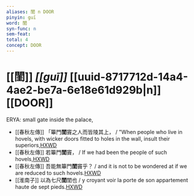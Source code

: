```yaml
---
aliases: 閨 n DOOR
pinyin: guī
word: 閨
syn-func: n
sem-feat: 
total: 4
concept: DOOR 
---
```

# [[閨]] *[[guī]]*  [[uuid-8717712d-14a4-4ae2-be7a-6e18e61d929b|n]] [[DOOR]]
ERYA: small gate inside the palace,
 - [[春秋左傳]] 「篳門**閨**竇之人而皆陵其上， / "When people who live in hovels, with wicker doors fitted to holes in the wall, insult their superiors,[HXWD](https://hxwd.org/textview.html?location=KR1e0001_tls_009-244a.15)
 - [[春秋左傳]] 若篳門**閨**竇， / If we had been the people of such hovels,[HXWD](https://hxwd.org/textview.html?location=KR1e0001_tls_009-244a.25)
 - [[春秋左傳]] 吾能無篳門**閨**竇乎？ / and it is not to be wondered at if we are reduced to such hovels.[HXWD](https://hxwd.org/textview.html?location=KR1e0001_tls_009-244a.33)
 - [[淮南子]] 以為七尺**閨**閨也 / y croyant voir la porte de son appartement haute de sept pieds.[HXWD](https://hxwd.org/textview.html?location=KR3j0010_tls_013-32a.4)